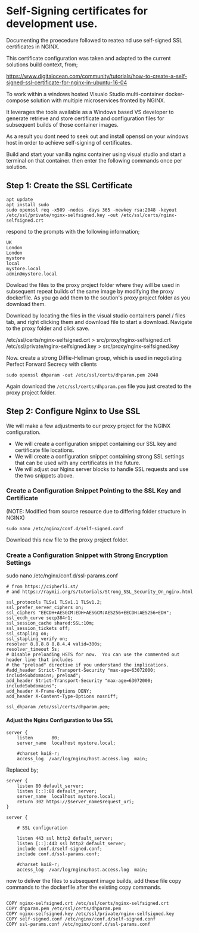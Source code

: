 # Self-Signing certificates for development use.

Documenting the proecedure followed to reatea nd use self-signed SSL certificates in NGINX.

This certificate configuration was taken and adapted to the current solutions build context, from;

https://www.digitalocean.com/community/tutorials/how-to-create-a-self-signed-ssl-certificate-for-nginx-in-ubuntu-16-04

To work within a windows hosted Visualo Studio multi-container docker-compose solution with multiple microservices fronted by NGINX.

It leverages the tools available as a Windows based VS developer to generate retrieve and store certificate and configuration files for subsequent builds of those container images.

As a result you dont need to seek out and install openssl on your windows host in order to achieve self-signing of certificates.

Build and start your vanilla nginx container using visual studio and start a terminal on that container. then enter the following commands once per solution.

## Step 1: Create the SSL Certificate

```
apt update
apt install sudo
sudo openssl req -x509 -nodes -days 365 -newkey rsa:2048 -keyout /etc/ssl/private/nginx-selfsigned.key -out /etc/ssl/certs/nginx-selfsigned.crt
```

respond to the prompts with the following information;
```
UK
London
London
mystore
local
mystore.local
admin@mystore.local
```

Dowload the files to the proxy project folder where they will be used in subsequent repeat builds of the same image by modifying the proxy dockerfile. As you go add them to the soution's proxy project folder as you download them.

Download by locating the files in the visual studio containers panel / files tab, and right clicking them and download file to start a download. Navigate to the proxy folder and click save.

/etc/ssl/certs/nginx-selfsigned.crt > src/proxy/nginx-selfsigned.crt
/etc/ssl/private/nginx-selfsigned.key > src/proxy/nginx-selfsigned.key


Now. create a strong Diffie-Hellman group, which is used in negotiating Perfect Forward Secrecy with clients

```
sudo openssl dhparam -out /etc/ssl/certs/dhparam.pem 2048
```

Again download the ```/etc/ssl/certs/dhparam.pem``` file you just created to the proxy project folder.

## Step 2: Configure Nginx to Use SSL


We will make a few adjustments to our proxy project for the NGINX configuration.

- We will create a configuration snippet containing our SSL key and certificate file locations.
- We will create a configuration snippet containing strong SSL settings that can be used with any certificates in the future.
- We will adjust our Nginx server blocks to handle SSL requests and use the two snippets above.

### Create a Configuration Snippet Pointing to the SSL Key and Certificate

(NOTE: Modified from source resource due to differing folder structure in NGINX)

```
sudo nano /etc/nginx/conf.d/self-signed.conf
```

Download this new file to the proxy project folder.

### Create a Configuration Snippet with Strong Encryption Settings

sudo nano /etc/nginx/conf.d/ssl-params.conf

```
# from https://cipherli.st/
# and https://raymii.org/s/tutorials/Strong_SSL_Security_On_nginx.html

ssl_protocols TLSv1 TLSv1.1 TLSv1.2;
ssl_prefer_server_ciphers on;
ssl_ciphers "EECDH+AESGCM:EDH+AESGCM:AES256+EECDH:AES256+EDH";
ssl_ecdh_curve secp384r1;
ssl_session_cache shared:SSL:10m;
ssl_session_tickets off;
ssl_stapling on;
ssl_stapling_verify on;
resolver 8.8.8.8 8.8.4.4 valid=300s;
resolver_timeout 5s;
# Disable preloading HSTS for now.  You can use the commented out header line that includes
# the "preload" directive if you understand the implications.
#add_header Strict-Transport-Security "max-age=63072000; includeSubdomains; preload";
add_header Strict-Transport-Security "max-age=63072000; includeSubdomains";
add_header X-Frame-Options DENY;
add_header X-Content-Type-Options nosniff;

ssl_dhparam /etc/ssl/certs/dhparam.pem;
```

#### Adjust the Nginx Configuration to Use SSL

```
server {
    listen       80;
    server_name  localhost mystore.local;

    #charset koi8-r;
    access_log  /var/log/nginx/host.access.log  main;
```

Replaced by;

```
server {
    listen 80 default_server;
    listen [::]:80 default_server;
    server_name  localhost mystore.local;
    return 302 https://$server_name$request_uri;
}

server {

    # SSL configuration

    listen 443 ssl http2 default_server;
    listen [::]:443 ssl http2 default_server;
    include conf.d/self-signed.conf;
    include conf.d/ssl-params.conf;

    #charset koi8-r;
    access_log  /var/log/nginx/host.access.log  main;

```

now to deliver the files to subsequent image builds, add these file copy commands to the dockerfile after the existing copy commands.

```

COPY nginx-selfsigned.crt /etc/ssl/certs/nginx-selfsigned.crt
COPY dhparam.pem /etc/ssl/certs/dhparam.pem
COPY nginx-selfsigned.key /etc/ssl/private/nginx-selfsigned.key
COPY self-signed.conf /etc/nginx/conf.d/self-signed.conf
COPY ssl-params.conf /etc/nginx/conf.d/ssl-params.conf
```